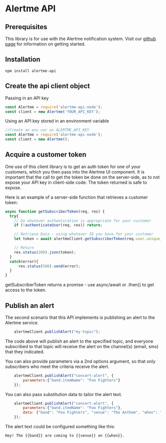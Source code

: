 # Alertme API

## Prerequisites

This library is for use with the Alertme notification system.  Visit our [github page](https://www.alertmehub.com/) for information on getting started. 

## Installation

```
npm install alertme-api
```

## Create the api client object

Passing in an API key
```js
const Alertme = require('alertme-api-node');
const client = new Alertme('YOUR_API_KEY');
```

Using an API key stored in an environment variable
```js
//Create an env var as ALERTME_API_KEY
const Alertme = require('alertme-api-node');
const client = new Alertme();
```

## Acquire a customer token

One use of this client library is to get an auth token for one of your customers, which you then pass into the Alertme UI component.  It is important that the call to get the token be done on the server-side, as to not expose your API key in client-side code.  The token returned is safe to expose.

Here is an example of a server-side function that retrieves a customer token:

```js
async function getSubscriberToken(req, res) {
  try{
    // Do whatever authentication is appropriate for your customer
    if (!authenticateUser(req, res)) return;

    // Retrieve Data - using whatever ID you have for your customer
    let token = await alertmeClient.getSubscriberToken(req.user.unique_name);

    // Return
    res.status(200).json(token);
  }
  catch(error){
      res.status(500).send(error);
  }
}
```

getSubscriberToken returns a promise - use async/await or .then() to get access to the token.

## Publish an alert

The second scenario that this API implements is publishing an alert to the Alertme service.

```js
    alertmeClient.publishAlert("my-topic");
```

The code above will publish an alert to the specified topic, and everyone subscribed to that topic will receive the alert on the channel(s) (email, sms) that they indicated.

You can also provide parameters via a 2nd options argument, so that only subscribers who meet the criteria receive the alert.

```js
    alertmeClient.publishAlert("concert-alert", {
        parameters:{"band.itemName": "Foo Fighters"}
    });
```

You can also pass substitution data to tailor the alert text.

```js
    alertmeClient.publishAlert("concert-alert", {
        parameters:{"band.itemName": "Foo Fighters"},
        data: {"band": "Foo Fighters", "venue": "The Anthem", "when": "Tuesday, March 4th"}
    });
```

The alert text could be configured something like this:
```
Hey! The {{band}} are coming to {{venue}} on {{when}}.
```
